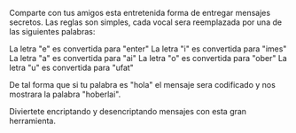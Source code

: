 Comparte con tus amigos esta entretenida forma de entregar mensajes secretos. Las reglas son simples, cada vocal sera reemplazada por una de las siguientes palabras:

La letra "e" es convertida para "enter"
La letra "i" es convertida para "imes"
La letra "a" es convertida para "ai"
La letra "o" es convertida para "ober"
La letra "u" es convertida para "ufat"

De tal forma que si tu palabra es "hola" el mensaje sera codificado y nos mostrara la palabra "hoberlai".

Diviertete encriptando y desencriptando mensajes con esta gran herramienta.
